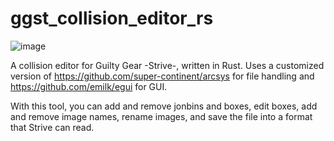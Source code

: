 # ggst_collision_editor_rs
![image](https://user-images.githubusercontent.com/9942055/166169842-f3a28b44-1713-4524-9e08-0c737da9c731.png)

A collision editor for Guilty Gear -Strive-, written in Rust. Uses a customized version of https://github.com/super-continent/arcsys for file handling and https://github.com/emilk/egui for GUI.

With this tool, you can add and remove jonbins and boxes, edit boxes, add and remove image names, rename images, and save the file into a format that Strive can read.
